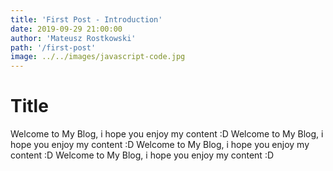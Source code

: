 ```yaml
---
title: 'First Post - Introduction'
date: 2019-09-29 21:00:00
author: 'Mateusz Rostkowski'
path: '/first-post'
image: ../../images/javascript-code.jpg
---
```


# Title

Welcome to My Blog, i hope you enjoy my content :D Welcome to My Blog, i hope you enjoy my content :D Welcome to My Blog, i hope you enjoy my content :D Welcome to My Blog, i hope you enjoy my content :D